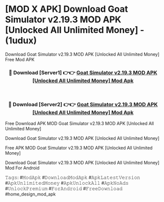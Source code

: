 # [MOD X APK] Download Goat Simulator v2.19.3 MOD APK [Unlocked All Unlimited Money] - (1udux)
Download Goat Simulator v2.19.3 MOD APK [Unlocked All Unlimited Money] Free Mod APK

<div align="center">
<h3>🔴 Download [Server1] 👉👉 <a href="https://apk-comot.site?title=Goat_Simulator_v2.19.3_MOD_APK_[Unlocked_All_Unlimited_Money]">Goat Simulator v2.19.3 MOD APK [Unlocked All Unlimited Money] Mod Apk</a></h3><br>

<h3>🔴 Download [Server2] 👉👉 <a href="https://apk-comot.site?title=Goat_Simulator_v2.19.3_MOD_APK_[Unlocked_All_Unlimited_Money]">Goat Simulator v2.19.3 MOD APK [Unlocked All Unlimited Money] Mod Apk</a></h3>
</div>


Free Download APK MOD Goat Simulator v2.19.3 MOD APK [Unlocked All Unlimited Money]

Download Goat Simulator v2.19.3 MOD APK [Unlocked All Unlimited Money] 

Free APK MOD Goat Simulator v2.19.3 MOD APK [Unlocked All Unlimited Money] 

Download Goat Simulator v2.19.3 MOD APK [Unlocked All Unlimited Money] Mod For Android

𝚃𝚊𝚐𝚜: #𝙼𝚘𝚍𝙰𝚙𝚔 #𝙳𝚘𝚠𝚗𝚕𝚘𝚊𝚍𝙼𝚘𝚍𝙰𝚙𝚔 #𝙰𝚙𝚔𝙻𝚊𝚝𝚎𝚜𝚝𝚅𝚎𝚛𝚜𝚒𝚘𝚗 #𝙰𝚙𝚔𝚄𝚗𝚕𝚒𝚖𝚒𝚝𝚎𝚍𝙼𝚘𝚗𝚎𝚢 #𝙰𝚙𝚔𝚄𝚗𝚕𝚘𝚌𝚔𝙰𝚕𝚕 #𝙰𝚙𝚔𝙽𝚘𝙰𝚍𝚜 #𝚄𝚗𝚕𝚘𝚌𝚔𝙿𝚛𝚎𝚖𝚒𝚞𝚖 #𝙵𝚘𝚛𝙰𝚗𝚍𝚛𝚘𝚒𝚍 #𝙵𝚛𝚎𝚎𝙳𝚘𝚠𝚗𝚕𝚘𝚊𝚍 #home_design_mod_apk